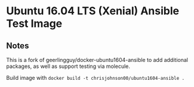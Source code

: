 # Ubuntu 16.04 LTS (Xenial) Ansible Test Image

## Notes

This is a fork of geerlingguy/docker-ubuntu1604-ansible to add additional packages, as well as support testing via molecule.

Build image with `docker build -t chrisjohnson00/ubuntu1604-ansible .`

